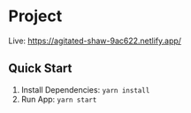 # Project

Live: https://agitated-shaw-9ac622.netlify.app/

## Quick Start

1. Install Dependencies: `yarn install`
2. Run App: `yarn start`

